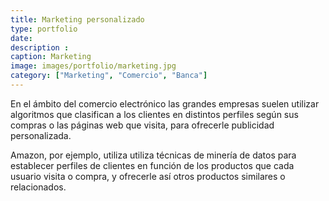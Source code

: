 ```yaml
---
title: Marketing personalizado
type: portfolio
date: 
description : 
caption: Marketing
image: images/portfolio/marketing.jpg
category: ["Marketing", "Comercio", "Banca"]
---
```


En el ámbito del comercio electrónico las grandes empresas suelen utilizar algoritmos que clasifican a los clientes en distintos perfiles según sus compras o las páginas web que visita, para ofrecerle publicidad personalizada.

Amazon, por ejemplo, utiliza utiliza técnicas de minería de datos para establecer perfiles de clientes en función de los productos que cada usuario visita o compra, y ofrecerle así otros productos similares o relacionados.
